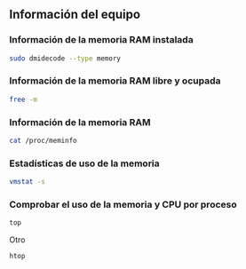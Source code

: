 ## Información del equipo

### Información de la memoria RAM instalada

```sh
sudo dmidecode --type memory
```

### Información de la memoria RAM libre y ocupada

```sh
free -m
```

### Información de la memoria RAM

```sh
cat /proc/meminfo
```

### Estadísticas de uso de la memoria

```sh
vmstat -s
```

### Comprobar el uso de la memoria y CPU por proceso

```sh
top
```

Otro
```sh
htop
```